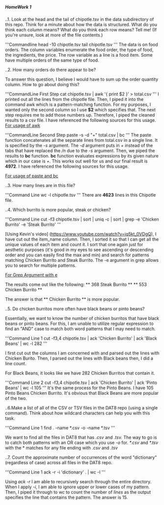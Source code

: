##### HomeWork 1

..1. Look at the head and the tail of chipotle.tsv in the data subdirectory of this repo. Think for a minute about how the data is structured. What do you think each column means? What do you think each row means? Tell me! (If you're unsure, look at more of the file contents.)

'''Commandline
head -10 chipotle.tsv
tail chipotle.tsv
'''
The data is on food orders. The column variables enumerate the food order, the type of food, the ingredients, the price.
The row variable as a line is a food item. Some have multiple orders of the same type of food.

..2. How many orders do there appear to be?

To answer this question, I believe I would have to sum up the order quantity column. How to go about doing this?

'''CommandLine First Step
cat chipotle.tsv | awk '{ print $2 }' > total.csv
'''
I printed out all the lines from the chipotle file. Then, I piped it into the command awk which is a pattern-matching function. For my purposes, I wanted only the second column so I use **$2** which specifies that. The next step requires me to add those numbers up. Therefore, I piped the cleaned results to a csv file. I have referenced the following sources for this usage.
[For usage of awk](http://unix.stackexchange.com/questions/25138/how-to-print-certain-columns-by-name)

'''CommandLine Second Step
paste -s -d "+" total.csv | bc
'''
The paste function concatenates all the separate lines from total.csv in a single line. It is specified by the *-s* argument. The *-d* argument puts in *+* instead of the tabs that have replaced the */n* due to the *-s* argument. Then, we piped the results to **bc** function. **bc** function evaluates expressions by its given nature which in our case is *+*. This works out well for us and our final result is **4972**. I have referenced the following sources for this usage.

[For usage of paste and bc](http://www.linuxandlife.com/2013/09/5-different-command-methods-to-get-sum.html)

..3. How many lines are in this file?

'''Command Line
wc -l chipotle.tsv
'''
There are **4623** lines in this Chipotle file.

..4. Which burrito is more popular, steak or chicken?

'''Command Line
cut -f3 chipotle.tsv | sort | uniq -c | sort | grep -e 'Chicken Burrito' -e 'Steak Burrito'
'''

[Using Kevin's video] (https://www.youtube.com/watch?v=jq5kt_0VDgQ), I have cut out the item_name column. Then, I sorted it so that I can get all the unique values of each item and count it. I sort that one again just for aesthetic purposes (it's good in my eyes to see ascending or descending order and you can easily find the max and min) and search for patterns matching Chicken Burrito and Steak Burrito. The -e argument in grep allows you to search for multiple patterns.

[For Grep Argument with e](http://unix.stackexchange.com/questions/25821/grep-how-to-add-an-or-condition)

The results come out like the following:
**  368 Steak Burrito **
**  553 Chicken Burrito **

The answer is that ** Chicken Burrito ** is more popular.

..5. Do chicken burritos more often have black beans or pinto beans?

Essentially, we want to know the number of chicken burritos that have black beans or pinto beans. For this, I am unable to utilize regular expression to find an "AND" case to match both word patterns that I may need to match.

'''Command Line 1
cut -f3,4 chipotle.tsv | ack 'Chicken Burrito' | ack 'Black Beans' | wc -l
     282
'''

I first cut out the columns I am concerned with and parsed out the lines with Chicken Burito. Then, I parsed out the lines with Black beans then, I did a line count.

For Black Beans, it looks like we have 282 Chicken Burritos that contain it.

'''Command Line 2
cut -f3,4 chipotle.tsv | ack 'Chicken Burrito' | ack 'Pinto Beans' | wc -l
     105
'''
It's the same process for the Pinto Beans. 
I have 105 Pinto Beans Chicken Burrito. It's obvious that Black Beans are more popular of the two.

..6.Make a list of all of the CSV or TSV files in the DAT8 repo (using a single command). Think about how wildcard characters can help you with this task.

'''Command Line 1
find . -name *.csv -o -name *.tsv
'''

We want to find all the files in DAT8 that has *.csv* and *.tsv.*
The way to go is to catch both patterns with an OR case which you use *-o* for.
*\*.csv* and *\*.tsv* with the \* matches for any file ending with *.csv* and *.tsv*


..7. Count the approximate number of occurrences of the word "dictionary" (regardless of case) across all files in the DAT8 repo.

'''Command Line 1
ack -r -i 'dictionary' . | wc -l
'''

Using *ack -r* I am able to recursively search through the entire directory. When I apply *-i*, I am able to ignore upper or lower cases of my pattern. Then, I piped it through to *wc* to count the number of *lines* as the output specifies the line that contains the pattern.
The answer is 15.












